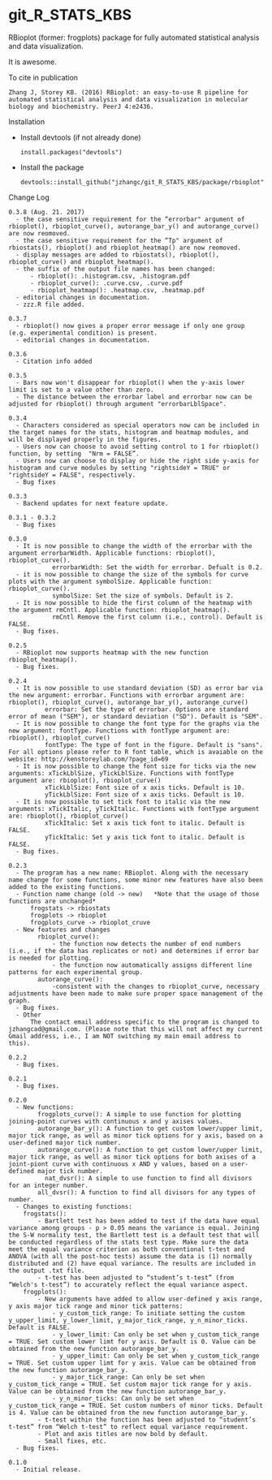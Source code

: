 # git_R_STATS_KBS
RBioplot (former: frogplots) package for fully automated statistical analysis and data visualization.

It is awesome.

To cite in publication
  
    Zhang J, Storey KB. (2016) RBioplot: an easy-to-use R pipeline for automated statistical analysis and data visualization in molecular biology and biochemistry. PeerJ 4:e2436.


Installation

  - Install devtools (if not already done)
  
        install.packages("devtools")
    
  - Install the package
  
        devtools::install_github("jzhangc/git_R_STATS_KBS/package/rbioplot")   


Change Log

    0.3.8 (Aug. 21. 2017)
      - the case sensitive requirement for the “errorbar" argument of rbioplot(), rbioplot_curve(), autorange_bar_y() and autorange_curve() are now reomoved.
      - the case sensitive requirement for the “Tp" argument of rbiostats(), rbioplot() and rbioplot_heatmap() are now reomoved.
      - display messages are added to rbiostats(), rbioplot(), rbioplot_curve() and rbioplot_heatmap().
      - the suffix of the output file names has been changed:
          - rbioplot(): .histogram.csv, .histogram.pdf
          - rbioplot_curve(): .curve.csv, .curve.pdf
          - rbioplot_heatmap(): .heatmap.csv, .heatmap.pdf
      - editorial changes in documentation.   
      - zzz.R file added.

    0.3.7
      - rbioplot() now gives a proper error message if only one group (e.g. experimental condition) is present.
      - editorial changes in documentation.

    0.3.6
      - Citation info added

    0.3.5
      - Bars now won't disappear for rbioplot() when the y-axis lower limit is set to a value other than zero.
      - The distance between the errorbar label and errorbar now can be adjusted for rbioplot() through argument "errorbarLblSpace".

    0.3.4
      - Characters considered as special operators now can be included in the target names for the stats, histogram and heatmap modules, and will be displayed properly in the figures.
      - Users now can choose to avoid setting control to 1 for rbioplot() function, by setting  "Nrm = FALSE”.
      - Users now can choose to display or hide the right side y-axis for histogram and curve modules by setting "rightsideY = TRUE" or "rightsideY = FALSE", respectively.
      - Bug fixes
    
    0.3.3
      - Backend updates for next feature update.

    0.3.1 - 0.3.2
      - Bug fixes

    0.3.0
      - It is now possible to change the width of the errorbar with the argument errorbarWidth. Applicable functions: rbioplot(), rbioplot_curve().
		        errorbarWidth: Set the width for errorbar. Defualt is 0.2.
      - it is now possible to change the size of the symbols for curve plots with the argument symbolSize. Applicable function: rbioplot_curve().
		        symbolSize: Set the size of symbols. Default is 2.
      - It is now possible to hide the first column of the heatmap with the argument rmCntl. Applicable function: rbioplot_heatmap().
		        rmCntl Remove the first column (i.e., control). Default is FALSE.
      - Bug fixes.

    0.2.5
      - RBioplot now supports heatmap with the new function rbioplot_heatmap().
      - Bug fixes.

    0.2.4
      - It is now possible to use standard deviation (SD) as error bar via the new argument: errorbar. Functions with errorbar argument are: rbioplot(), rbioplot_curve(), autorange_bar_y(), autorange_curve()
		      errorbar: Set the type of errorbar. Options are standard error of mean ("SEM"), or standard deviation ("SD"). Default is "SEM".
      - It is now possible to change the font type for the graphs via the new argument: fontType. Functions with fontType argument are: rbioplot(), rbioplot_curve()
	  	      fontType: The type of font in the figure. Default is "sans". For all options please refer to R font table, which is avaiable on the website: http://kenstoreylab.com/?page_id=69
      - It is now possible to change the font size for ticks via the new arguments: xTickLblSize, yTickLblSize. Functions with fontType argument are: rbioplot(), rbioplot_curve()
		      xTickLblSize: Font size of x axis ticks. Default is 10.
		      yTickLblSize: Font size of x axis ticks. Default is 10.
      - It is now possible to set tick font to italic via the new arguments: xTickItalic, yTickItalic. Functions with fontType argument are: rbioplot(), rbioplot_curve()
		      xTickItalic: Set x axis tick font to italic. Default is FALSE.
		      yTickItalic: Set y axis tick font to italic. Default is FALSE.
      - Bug fixes.

    0.2.3
      - The program has a new name: RBioplot. Along with the necessary name change for some functions, some minor new features have also been added to the existing functions. 
      - Function name change (old -> new)	*Note that the usage of those functions are unchanged*
  		  frogstats -> rbiostats
  		  frogplots -> rbioplot
  		  frogplots_curve -> rbioplot_cruve
      - New features and changes
  		    rbioplot_curve(): 
  			    - the function now detects the number of end numbers (i.e., if the data has replicates or not) and determines if error bar is needed for plotting.
  			    - the function now automatically assigns different line patterns for each experimental group. 
  		    autorange_curve():
  			    -consistent with the changes to rbioplot_curve, necessary adjustments have been made to make sure proper space management of the graph.
      - Bug fixes.
      - Other
          The contact email address specific to the program is changed to jzhangcad@gmail.com. (Please note that this will not affect my current Gmail address, i.e., I am NOT switching my main email address to this).

    0.2.2
      - Bug fixes.

    0.2.1
      - Bug fixes.

    0.2.0
      - New functions:
  		    frogplots_curve(): A simple to use function for plotting joining-point curves with continuous x and y axises values.
  		    autorange_bar_y(): A function to get custom lower/upper limit, major tick range, as well as minor tick options for y axis, based on a user-defined major tick number.
  		    autorange_curve(): A function to get custom lower/upper limit, major tick range, as well as minor tick options for both axises of a joint-piont curve with continuous x AND y values, based on a user-defined major tick number.
    		  nat_dvsr(): A simple to use function to find all divisors for an integer number.
  		    all_dvsr(): A function to find all divisors for any types of number.
      - Changes to existing functions:
  	    frogstats(): 
  		    - Bartlett test has been added to test if the data have equal variance among groups - p > 0.05 means the variance is equal. Joining the S-W normality test, the Bartlett test is a default test that will be conducted regardless of the stats test type. Make sure the data meet the equal variance criterion as both conventional t-test and ANOVA (with all the post-hoc tests) assume the data is (1) normally distributed and (2) have equal variance. The results are included in the output .txt file.
  		    - t-test has been adjusted to “student’s t-test” (from “Welch's t-test”) to accurately reflect the equal variance aspect.
  	    frogplots():
      		- New arguments have added to allow user-defined y axis range, y axis major tick range and minor tick patterns:
      			- y_custom_tick_range: To initiate setting the custom y_upper_limit, y_lower_limit, y_major_tick_range, y_n_minor_ticks. Default is FALSE.
      			- y_lower_limit: Can only be set when y_custom_tick_range = TRUE. Set custom lower limt for y axis. Default is 0. Value can be obtained from the new function autorange_bar_y.
      			- y_upper_limit: Can only be set when y_custom_tick_range = TRUE. Set custom upper limt for y axis. Value can be obtained from the new function autorange_bar_y.
      			- y_major_tick_range: Can only be set when y_custom_tick_range = TRUE. Set custom major tick range for y axis. Value can be obtained from the new function autorange_bar_y.
      			- y_n_minor_ticks: Can only be set when y_custom_tick_range = TRUE. Set custom numbers of minor ticks. Default is 4. Value can be obtained from the new function autorange_bar_y.
      		- t-test within the function has been adjusted to “student’s t-test” from “Welch t-test” to reflect equal variance requirement.
      		- Plot and axis titles are now bold by default. 
      		- Small fixes, etc.
      - Bug fixes.

    0.1.0
      - Initial release.
